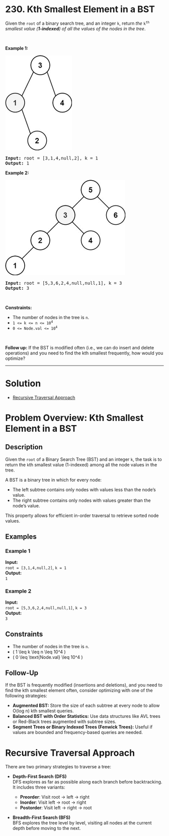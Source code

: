 # 230. Kth Smallest Element in a BST

<p>Given the <code>root</code> of a binary search tree, and an integer <code>k</code>, return <em>the</em> <code>k<sup>th</sup></code> <em>smallest value (<strong>1-indexed</strong>) of all the values of the nodes in the tree</em>.</p>

<p>&nbsp;</p>
<p><strong class="example">Example 1:</strong></p>
<img alt="" style="width: 212px; height: 301px;" src="img/230-1.jpg">
<pre><strong>Input:</strong> root = [3,1,4,null,2], k = 1
<strong>Output:</strong> 1
</pre>

<p><strong class="example">Example 2:</strong></p>
<img alt="" style="width: 382px; height: 302px;" src="img/230-2.jpg">
<pre><strong>Input:</strong> root = [5,3,6,2,4,null,null,1], k = 3
<strong>Output:</strong> 3
</pre>

<p>&nbsp;</p>
<p><strong>Constraints:</strong></p>

<ul>
  <li>The number of nodes in the tree is <code>n</code>.</li>
  <li><code>1 &lt;= k &lt;= n &lt;= 10<sup>4</sup></code></li>
  <li><code>0 &lt;= Node.val &lt;= 10<sup>4</sup></code></li>
</ul>

<p>&nbsp;</p>
<p><strong>Follow up:</strong> If the BST is modified often (i.e., we can do insert and delete operations) and you need to find the kth smallest frequently, how would you optimize?</p>

---

# Solution

- [Recursive Traversal Approach](#recursive-traversal-approach)

# Problem Overview: Kth Smallest Element in a BST

## Description

Given the `root` of a Binary Search Tree (BST) and an integer `k`, the task is to return the `k`th smallest value (1-indexed) among all the node values in the tree.

A BST is a binary tree in which for every node:
- The left subtree contains only nodes with values less than the node’s value.
- The right subtree contains only nodes with values greater than the node’s value.

This property allows for efficient in-order traversal to retrieve sorted node values.

## Examples

### Example 1

**Input:**  
`root = [3,1,4,null,2]`, `k = 1`  
**Output:**  
`1`  

### Example 2

**Input:**  
`root = [5,3,6,2,4,null,null,1]`, `k = 3`  
**Output:**  
`3`  

## Constraints

- The number of nodes in the tree is `n`.
- \( 1 \leq k \leq n \leq 10^4 \)
- \( 0 \leq \text{Node.val} \leq 10^4 \)

## Follow-Up

If the BST is frequently modified (insertions and deletions), and you need to find the kth smallest element often, consider optimizing with one of the following strategies:

- **Augmented BST:** Store the size of each subtree at every node to allow O(log n) kth smallest queries.
- **Balanced BST with Order Statistics:** Use data structures like AVL trees or Red-Black trees augmented with subtree sizes.
- **Segment Trees or Binary Indexed Trees (Fenwick Trees):** Useful if values are bounded and frequency-based queries are needed.

# Recursive Traversal Approach

There are two primary strategies to traverse a tree:

- **Depth-First Search (DFS)**  
  DFS explores as far as possible along each branch before backtracking. It includes three variants:
  - **Preorder**: Visit root → left → right
  - **Inorder**: Visit left → root → right
  - **Postorder**: Visit left → right → root

- **Breadth-First Search (BFS)**  
  BFS explores the tree level by level, visiting all nodes at the current depth before moving to the next.
